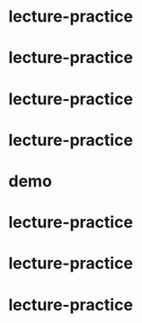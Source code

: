 # lecture-practice
# lecture-practice
# lecture-practice
# lecture-practice
# demo
# lecture-practice
# lecture-practice
# lecture-practice
